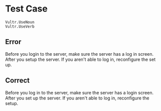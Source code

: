 # Test Case

    Vultr.UseNoun
    Vultr.UseVerb

## Error

Before you login to the server, make sure the server has a log in screen.
After you setup the server. If you aren't able to log in, reconfigure the set up.

## Correct

Before you log in to the server, make sure the server has a login screen.
After you set up the server. If you aren't able to log in, reconfigure the setup.
